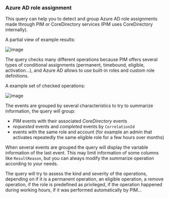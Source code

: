 ### Azure AD role assignment

This query can help you to detect and group Azure AD role assignments made through PIM or CoreDirectory services (PIM uses CoreDirectory internally).

A partial view of example results:

![image](https://user-images.githubusercontent.com/2527990/184909897-18503caf-4c1a-4816-96c9-a50a36a9af14.png)


The query checks many different operations because PIM offers several types of conditional assignments (permanent, timebound, eligible, activation...), and Azure AD allows to use built-in roles and custom role definitions.

A example set of checked operations:

![image](https://user-images.githubusercontent.com/2527990/184901612-b6bccf47-7747-46e0-a3a2-441f91eb6385.png)

The events are grouped by several characteristics to try to summarize information, the query will group:
- *PIM* events with their associated *CoreDirectory* events
- *requested* events and *completed* events by ```CorrelationId```
- events with the same role and account (for example an admin that activates repeatedly the same eligible role for a few hours over months)

When several events are grouped the query will display the variable information of the last event. This may limit information of some columns like ```ResultReason```, but you can always modify the summarize operation according to your needs.

The query will try to assess the kind and severity of the operations, depending on if it is a permanent operation, an eligible operation, a remove operation, if the role is predefined as privileged, if the operation happened during working hours, if it was performed automatically by PIM...
